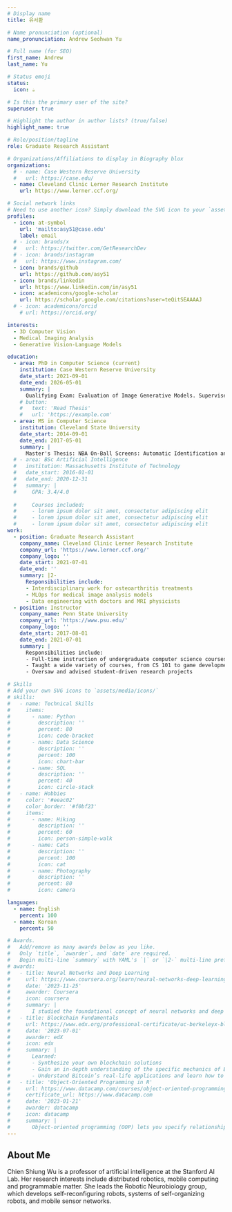 ```yaml
---
# Display name
title: 유서환

# Name pronunciation (optional)
name_pronunciation: Andrew Seohwan Yu

# Full name (for SEO)
first_name: Andrew
last_name: Yu

# Status emoji
status:
  icon: ☕️

# Is this the primary user of the site?
superuser: true

# Highlight the author in author lists? (true/false)
highlight_name: true

# Role/position/tagline
role: Graduate Research Assistant

# Organizations/Affiliations to display in Biography blox
organizations:
  # - name: Case Western Reserve University
  #   url: https://case.edu/
  - name: Cleveland Clinic Lerner Research Institute
    url: https://www.lerner.ccf.org/

# Social network links
# Need to use another icon? Simply download the SVG icon to your `assets/media/icons/` folder.
profiles:
  - icon: at-symbol
    url: 'mailto:asy51@case.edu'
    label: email
  # - icon: brands/x
  #   url: https://twitter.com/GetResearchDev
  # - icon: brands/instagram
  #   url: https://www.instagram.com/
  - icon: brands/github
    url: https://github.com/asy51
  - icon: brands/linkedin
    url: https://www.linkedin.com/in/asy51
  - icon: academicons/google-scholar
    url: https://scholar.google.com/citations?user=teQitSEAAAAJ
  # - icon: academicons/orcid
    # url: https://orcid.org/

interests:
  - 3D Computer Vision
  - Medical Imaging Analysis
  - Generative Vision-Language Models

education:
  - area: PhD in Computer Science (current)
    institution: Case Western Reserve University
    date_start: 2021-09-01
    date_end: 2026-05-01
    summary: |
      Qualifying Exam: Evaluation of Image Generative Models. Supervised by [Dr. Vipin Chaudhary](https://case.edu/engineering/about/faculty-and-staff-directory/vipin-chaudhary)
    # button:
    #   text: 'Read Thesis'
    #   url: 'https://example.com'
  - area: MS in Computer Science
    institution: Cleveland State University
    date_start: 2014-09-01
    date_end: 2017-05-01
    summary: |
      Master's Thesis: NBA On-Ball Screens: Automatic Identification and Analysis of Basketball Plays. Supervised by [Dr. Sunnie Sun Chung](https://eecs.csuohio.edu/~sschung/)
  # - area: BSc Artificial Intelligence
  #   institution: Massachusetts Institute of Technology
  #   date_start: 2016-01-01
  #   date_end: 2020-12-31
  #   summary: |
  #     GPA: 3.4/4.0
      
  #     Courses included:
  #     - lorem ipsum dolor sit amet, consectetur adipiscing elit
  #     - lorem ipsum dolor sit amet, consectetur adipiscing elit
  #     - lorem ipsum dolor sit amet, consectetur adipiscing elit
work:
  - position: Graduate Research Assistant
    company_name: Cleveland Clinic Lerner Research Institute
    company_url: 'https://www.lerner.ccf.org/'
    company_logo: ''
    date_start: 2021-07-01
    date_end: ''
    summary: |2-
      Responsibilities include:
      - Interdisciplinary work for osteoarthritis treatments
      - MLOps for medical image analysis models
      - Data engineering with doctors and MRI physicists
  - position: Instructor
    company_name: Penn State University
    company_url: 'https://www.psu.edu/'
    company_logo: ''
    date_start: 2017-08-01
    date_end: 2021-07-01
    summary: |
      Responsibilities include:
      - Full-time instruction of undergraduate computer science courses
      - Taught a wide variety of courses, from CS 101 to game development
      - Oversaw and advised student-driven research projects

# Skills
# Add your own SVG icons to `assets/media/icons/`
# skills:
#   - name: Technical Skills
#     items:
#       - name: Python
#         description: ''
#         percent: 80
#         icon: code-bracket
#       - name: Data Science
#         description: ''
#         percent: 100
#         icon: chart-bar
#       - name: SQL
#         description: ''
#         percent: 40
#         icon: circle-stack
#   - name: Hobbies
#     color: '#eeac02'
#     color_border: '#f0bf23'
#     items:
#       - name: Hiking
#         description: ''
#         percent: 60
#         icon: person-simple-walk
#       - name: Cats
#         description: ''
#         percent: 100
#         icon: cat
#       - name: Photography
#         description: ''
#         percent: 80
#         icon: camera

languages:
  - name: English
    percent: 100
  - name: Korean
    percent: 50

# Awards.
#   Add/remove as many awards below as you like.
#   Only `title`, `awarder`, and `date` are required.
#   Begin multi-line `summary` with YAML's `|` or `|2-` multi-line prefix and indent 2 spaces below.
# awards:
#   - title: Neural Networks and Deep Learning
#     url: https://www.coursera.org/learn/neural-networks-deep-learning
#     date: '2023-11-25'
#     awarder: Coursera
#     icon: coursera
#     summary: |
#       I studied the foundational concept of neural networks and deep learning. By the end, I was familiar with the significant technological trends driving the rise of deep learning; build, train, and apply fully connected deep neural networks; implement efficient (vectorized) neural networks; identify key parameters in a neural network’s architecture; and apply deep learning to your own applications.
#   - title: Blockchain Fundamentals
#     url: https://www.edx.org/professional-certificate/uc-berkeleyx-blockchain-fundamentals
#     date: '2023-07-01'
#     awarder: edX
#     icon: edx
#     summary: |
#       Learned:
#       - Synthesize your own blockchain solutions
#       - Gain an in-depth understanding of the specific mechanics of Bitcoin
#       - Understand Bitcoin’s real-life applications and learn how to attack and destroy Bitcoin, Ethereum, smart contracts and Dapps, and alternatives to Bitcoin’s Proof-of-Work consensus algorithm
#   - title: 'Object-Oriented Programming in R'
#     url: https://www.datacamp.com/courses/object-oriented-programming-with-s3-and-r6-in-r
#     certificate_url: https://www.datacamp.com
#     date: '2023-01-21'
#     awarder: datacamp
#     icon: datacamp
#     summary: |
#       Object-oriented programming (OOP) lets you specify relationships between functions and the objects that they can act on, helping you manage complexity in your code. This is an intermediate level course, providing an introduction to OOP, using the S3 and R6 systems. S3 is a great day-to-day R programming tool that simplifies some of the functions that you write. R6 is especially useful for industry-specific analyses, working with web APIs, and building GUIs.
---
```


## About Me

Chien Shiung Wu is a professor of artificial intelligence at the Stanford AI Lab. Her research interests include distributed robotics, mobile computing and programmable matter. She leads the Robotic Neurobiology group, which develops self-reconfiguring robots, systems of self-organizing robots, and mobile sensor networks.
